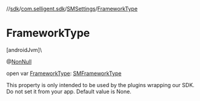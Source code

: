 //[sdk](../../../index.md)/[com.selligent.sdk](../index.md)/[SMSettings](index.md)/[FrameworkType](-framework-type.md)

# FrameworkType

[androidJvm]\

@[NonNull](https://developer.android.com/reference/kotlin/androidx/annotation/NonNull.html)

open var [FrameworkType](-framework-type.md): [SMFrameworkType](../-s-m-framework-type/index.md)

This property is only intended to be used by the plugins wrapping our SDK. Do not set it from your app. Default value is None.
